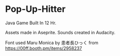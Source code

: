 # Pop-Up-Hitter
Java Game Built In 12 Hr.

Assets made in Aseprite.
Sounds created in Audacity.

Font used Maru Monica by 患者長ひっく from https://00ff.booth.pm/items/2958237
